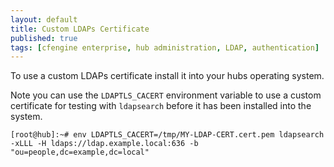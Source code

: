 ```yaml
---
layout: default
title: Custom LDAPs Certificate
published: true
tags: [cfengine enterprise, hub administration, LDAP, authentication]
---
```


To use a custom LDAPs certificate install it into your hubs operating system.

Note you can use the `LDAPTLS_CACERT` environment variable to use a custom
certificate for testing with `ldapsearch` before it has been installed into the
system.

```console
[root@hub]:~# env LDAPTLS_CACERT=/tmp/MY-LDAP-CERT.cert.pem ldapsearch -xLLL -H ldaps://ldap.example.local:636 -b "ou=people,dc=example,dc=local"
```


